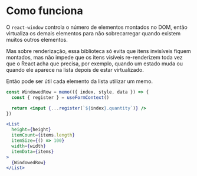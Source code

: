 # Como funciona

O `react-window` controla o número de elementos montados no DOM, então virtualiza os demais elementos para não sobrecarregar quando existem muitos outros elementos.

Mas sobre renderização, essa biblioteca só evita que itens invisíveis fiquem montados, mas não impede que os itens visíveis re-renderizem toda vez que o React acha que precisa, por exemplo, quando um estado muda ou quando ele aparece na lista depois de estar virtualizado.

Então pode ser útil cada elemento da lista utilizar um memo.

```jsx
const WindowedRow = memo(({ index, style, data }) => {
  const { register } = useFormContext()

  return <input {...register(`${index}.quantity`)} />
})

<List
  height={height}
  itemCount={items.length}
  itemSize={() => 100}
  width={width}
  itemData={items}
>
  {WindowedRow}
</List>
```

